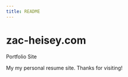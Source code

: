 ```yaml
---
title: README
---
```


# zac-heisey.com
Portfolio Site

My my personal resume site. Thanks for visiting!
